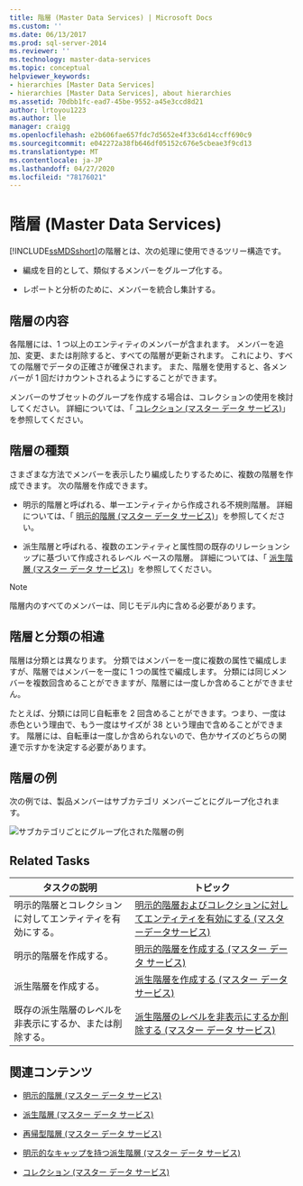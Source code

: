 ```yaml
---
title: 階層 (Master Data Services) | Microsoft Docs
ms.custom: ''
ms.date: 06/13/2017
ms.prod: sql-server-2014
ms.reviewer: ''
ms.technology: master-data-services
ms.topic: conceptual
helpviewer_keywords:
- hierarchies [Master Data Services]
- hierarchies [Master Data Services], about hierarchies
ms.assetid: 70dbb1fc-ead7-45be-9552-a45e3ccd8d21
author: lrtoyou1223
ms.author: lle
manager: craigg
ms.openlocfilehash: e2b606fae657fdc7d5652e4f33c6d14ccff690c9
ms.sourcegitcommit: e042272a38fb646df05152c676e5cbeae3f9cd13
ms.translationtype: MT
ms.contentlocale: ja-JP
ms.lasthandoff: 04/27/2020
ms.locfileid: "78176021"
---
```

# <a name="hierarchies-master-data-services"></a>階層 (Master Data Services)
  [!INCLUDE[ssMDSshort](../includes/ssmdsshort-md.md)]の階層とは、次の処理に使用できるツリー構造です。

-   編成を目的として、類似するメンバーをグループ化する。

-   レポートと分析のために、メンバーを統合し集計する。

## <a name="what-hierarchies-contain"></a>階層の内容
 各階層には、1 つ以上のエンティティのメンバーが含まれます。 メンバーを追加、変更、または削除すると、すべての階層が更新されます。 これにより、すべての階層でデータの正確さが確保されます。 また、階層を使用すると、各メンバーが 1 回だけカウントされるようにすることができます。

 メンバーのサブセットのグループを作成する場合は、コレクションの使用を検討してください。 詳細については、「 [コレクション (マスター データ サービス)](collections-master-data-services.md)」を参照してください。

## <a name="kinds-of-hierarchies"></a>階層の種類
 さまざまな方法でメンバーを表示したり編成したりするために、複数の階層を作成できます。 次の階層を作成できます。

-   明示的階層と呼ばれる、単一エンティティから作成される不規則階層。 詳細については、「 [明示的階層 (マスター データ サービス)](../../2014/master-data-services/explicit-hierarchies-master-data-services.md)」を参照してください。

-   派生階層と呼ばれる、複数のエンティティと属性間の既存のリレーションシップに基づいて作成されるレベル ベースの階層。 詳細については、「 [派生階層 (マスター データ サービス)](../../2014/master-data-services/derived-hierarchies-master-data-services.md)」を参照してください。

> [!NOTE]
>  階層内のすべてのメンバーは、同じモデル内に含める必要があります。

## <a name="hierarchies-are-not-taxonomies"></a>階層と分類の相違
 階層は分類とは異なります。 分類ではメンバーを一度に複数の属性で編成しますが、階層ではメンバーを一度に 1 つの属性で編成します。 分類には同じメンバーを複数回含めることができますが、階層には一度しか含めることができません。

 たとえば、分類には同じ自転車を 2 回含めることができます。つまり、一度は赤色という理由で、もう一度はサイズが 38 という理由で含めることができます。 階層には、自転車は一度しか含められないので、色かサイズのどちらの関連で示すかを決定する必要があります。

## <a name="hierarchy-example"></a>階層の例
 次の例では、製品メンバーはサブカテゴリ メンバーごとにグループ化されます。

 ![サブカテゴリごとにグループ化された階層の例](../../2014/master-data-services/media/mds-conc-hierarchy.gif "サブカテゴリごとにグループ化された階層の例")

## <a name="related-tasks"></a>Related Tasks

|タスクの説明|トピック|
|----------------------|-----------|
|明示的階層とコレクションに対してエンティティを有効にする。|[明示的階層およびコレクションに対してエンティティを有効にする &#40;マスターデータサービス&#41;](../../2014/master-data-services/enable-an-entity-for-explicit-hierarchies-and-collections-master-data-services.md)|
|明示的階層を作成する。|[明示的階層を作成する (マスター データ サービス)](../../2014/master-data-services/create-an-explicit-hierarchy-master-data-services.md)|
|派生階層を作成する。|[派生階層を作成する (マスター データ サービス)](../../2014/master-data-services/create-a-derived-hierarchy-master-data-services.md)|
|既存の派生階層のレベルを非表示にするか、または削除する。|[派生階層のレベルを非表示にするか削除する (マスター データ サービス)](../../2014/master-data-services/hide-or-delete-levels-in-a-derived-hierarchy-master-data-services.md)|

## <a name="related-content"></a>関連コンテンツ

-   [明示的階層 (マスター データ サービス)](../../2014/master-data-services/explicit-hierarchies-master-data-services.md)

-   [派生階層 (マスター データ サービス)](../../2014/master-data-services/derived-hierarchies-master-data-services.md)

-   [再帰型階層 (マスター データ サービス)](../../2014/master-data-services/recursive-hierarchies-master-data-services.md)

-   [明示的なキャップを持つ派生階層 (マスター データ サービス)](../../2014/master-data-services/derived-hierarchies-with-explicit-caps-master-data-services.md)

-   [コレクション (マスター データ サービス)](collections-master-data-services.md)


